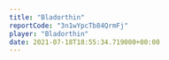 ```yaml
---
title: "Bladorthin"
reportCode: "3n1wYpcTb84QrmFj"
player: "Bladorthin"
date: 2021-07-18T18:55:34.719000+00:00
---
```

